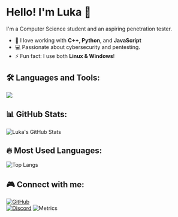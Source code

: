 # Hello! I'm Luka 👋

I'm a Computer Science student and an aspiring penetration tester.  

- 🔹 I love working with **C++, Python**, and **JavaScript**  
- 💻 Passionate about cybersecurity and pentesting.  
- ⚡ Fun fact: I use both **Linux & Windows**!  

## 🛠 Languages and Tools:
<p align="left">
  <img src="https://skillicons.dev/icons?i=cpp,py,js,linux,windows,git" />
</p>

## 📊 GitHub Stats:
![Luka's GitHub Stats](https://github-readme-stats.vercel.app/api?username=lukaxdq&show_icons=true&theme=dark)

## 🔥 Most Used Languages:
![Top Langs](https://github-readme-stats.vercel.app/api/top-langs/?username=lukaxdq&layout=compact&theme=dark)

## 🎮 Connect with me:
[![GitHub](https://img.shields.io/badge/GitHub-lukaxdq-181717?style=flat&logo=github)](https://github.com/lukaxdq)  
[![Discord](https://img.shields.io/badge/Discord-Luka-5865F2?style=flat&logo=discord)](https://discordapp.com/users/998585779804708864)
![Metrics](https://metrics.lecoq.io/lukaxdq?template=classic&base.header=0&gists=1&base.activity=0&base.community=0&base.repositories=0&base.metadata=0&languages=1&languages.limit=8&languages.sections=most-used&languages.colors=github&languages.threshold=0%25&config.timezone=Europe%2FBelgrade)
